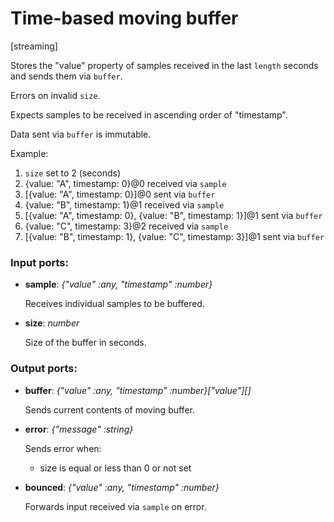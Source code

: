# Time-based moving buffer

[streaming]

Stores the "value" property of samples received in the last `length` seconds and sends them via `buffer`.

Errors on invalid `size`.

Expects samples to be received in ascending order of "timestamp".

Data sent via `buffer` is immutable.

Example:
1. `size` set to 2 (seconds)
2. {value: "A", timestamp: 0}@0 received via `sample`
3. [{value: "A", timestamp: 0}]@0 sent via `buffer`
4. {value: "B", timestamp: 1}@1 received via `sample`
5. [{value: "A", timestamp: 0}, {value: "B", timestamp: 1}]@1 sent via `buffer`
6. {value: "C", timestamp: 3}@2 received via `sample`
7. [{value: "B", timestamp: 1}, {value: "C", timestamp: 3}]@1 sent via `buffer`

### Input ports:

* __sample__: _{"value" :any, "timestamp" :number}_

    Receives individual samples to be buffered.



* __size__: _number_

    Size of the buffer in seconds.



### Output ports:

* __buffer__: _{"value" :any, "timestamp" :number}["value"][]_

    Sends current contents of moving buffer.



* __error__: _{"message" :string}_

    Sends error when:
    * size is equal or less than 0 or not set



* __bounced__: _{"value" :any, "timestamp" :number}_

    Forwards input received via `sample` on error.



